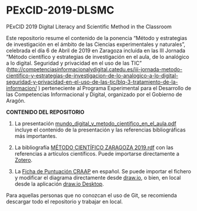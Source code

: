 # PExCID-2019-DLSMC
  PExCID 2019 Digital Literacy and Scientific Method in the Classroom
  
Este repositorio resume el contenido de la ponencia “Método y estrategias de investigación en el ámbito de las Ciencias experimentales y naturales”, celebrada el día 6 de Abril de 2019 en Zaragoza incluída en las III Jornada “Método científico y estrategias de investigación en el aula, de lo analógico a lo digital. Seguridad y privacidad en el uso de las TIC”  (http://competenciasinformacionalydigital.catedu.es/iii-jornada-metodo-cientifico-y-estrategias-de-investigacion-de-lo-analogico-a-lo-digital-seguridad-y-privacidad-en-el-uso-de-las-tic/blq-3-tratamiento-de-la-informacion/ ) perteneciente al Programa Experimental para el Desarrollo de las Competencias Informacional y Digital, organizado por el Gobierno de Aragón.

**CONTENIDO DEL REPOSITORIO**

1. La presentación [mundo_digital_y_metodo_cientifico_en_el_aula.pdf](https://github.com/valba/PExCID-2019-DLSMC/blob/master/mundo_digital_y_metodo_cientifico_en_el_aula.pdf)
 incluye el contenido de la presentación y las referencias bibliográficas más importantes.

2. La bibliografía [MÉTODO CIENTÍFICO ZARAGOZA 2019.rdf](https://github.com/valba/PExCID-2019-DLSMC/blob/master/M%C3%89TODO%20CIENT%C3%8DFICO%20ZARAGOZA%202019.rdf) con las referencias a artículos científicos. Puede importarse directamente a [Zotero](https://www.zotero.org/download/).

3. La [Ficha de Puntuación CRAAP](https://github.com/valba/PExCID-2019-DLSMC/blob/master/Ficha%20de%20Puntuaci%C3%B3n%20CRAAP.drawio)  en español. Se puede importar el fichero y modificar el diagrama directamente desde [draw.io](https://draw.io/), o bien, en local desde la aplicación [draw.io Desktop](https://support.draw.io/display/DO/Using+draw.io+in+Offline+Mode).

Para aquellas personas que no conozcan el uso de Git, se recomienda descargar todo el repositorio y trabajar en local.

